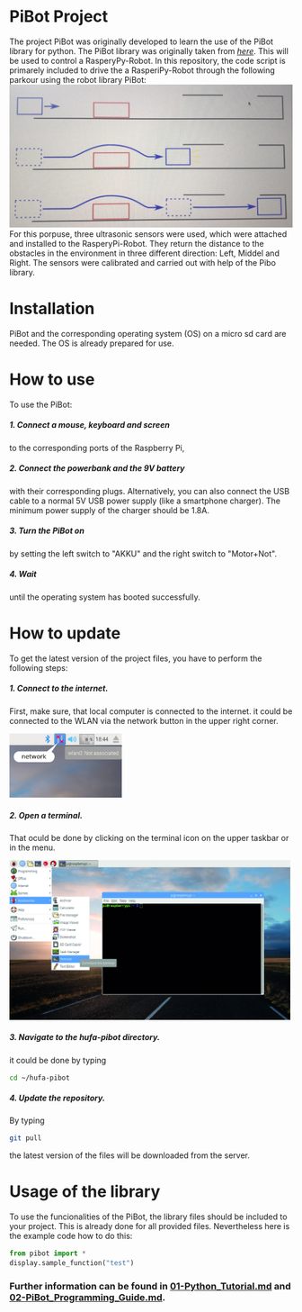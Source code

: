 # PiBot Project
The project PiBot was originally developed to learn the use of the PiBot library for python. 
The PiBot library was originally taken from [*here*](https://gitlab.hrz.tu-chemnitz.de/ketf--tu-chemnitz.de/hufa-pibot.git). This will be used to control a RasperyPy-Robot.
In this repository, the code script is primarely included to drive the a RasperiPy-Robot through the following parkour using the robot library PiBot:
![_PARKOUR_](https://github.com/CristianRodrigoGuarachiIbanez/RobotRasperyPi/blob/main/auxiliares/parkour.jpeg)
For this porpuse, three ultrasonic sensors were used, which were attached and installed to the RasperyPi-Robot. They return the distance to the obstacles in the environment in three different direction: Left, Middel and Right. The sensors were calibrated and carried out with help of the Pibo library. 

# Installation
PiBot and the corresponding operating system (OS) on a micro sd card are needed.
The OS is already prepared for use.

# How to use
To use the PiBot: 
##### 1. Connect a mouse, keyboard and screen
to the corresponding ports of the Raspberry Pi,
##### 2. Connect the powerbank and the 9V battery 
with their corresponding plugs.
Alternatively, you can also connect the USB cable to a normal 5V USB power supply (like a smartphone charger). The minimum power supply of the charger should be 1.8A.
##### 3. Turn the PiBot on
by setting the left switch to "AKKU" and the right switch to "Motor+Not".
##### 4. Wait
until the operating system has booted successfully.

# How to update
To get the latest version of the project files, you have to perform the following steps:

##### 1. Connect to the internet.
First, make sure, that local computer is connected to the internet.
it could be connected to the WLAN via the network button in the upper right corner.

<img src="assets/network.png" width="200" alt="Network button">

##### 2. Open a terminal.
That oculd be done by clicking on the terminal icon on the upper taskbar or in the menu.

<img src="assets/Open-Terminal-Raspberry-Pi.jpg" width="500" alt="How to open a terminal">

##### 3. Navigate to the hufa-pibot directory.
it could be done by typing 
```bash
cd ~/hufa-pibot
```

##### 4. Update the repository.
By typing
```bash
git pull
```
the latest version of the files will be downloaded from the server.


# Usage of the library
To use the funcionalities of the PiBot, the library files should be included to your project.
This is already done for all provided files. 
Nevertheless here is the example code how to do this:

```python
from pibot import *
display.sample_function("test")
```

### Further information can be found in [01-Python_Tutorial.md](01-Python_Tutorial.md) and [02-PiBot_Programming_Guide.md](02-PiBot_Programming_Guide.md).
